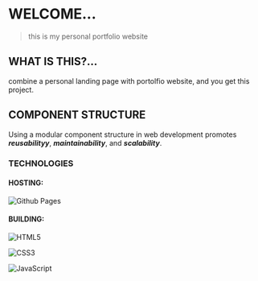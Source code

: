 # WELCOME...
> this is my personal portfolio website

## WHAT IS THIS?...
combine a personal landing page with portolfio website, and you get this project.

## COMPONENT STRUCTURE
Using a modular component structure in web development promotes **_reusabilityy_**, **_maintainability_**, and **_scalability_**.


### TECHNOLOGIES

#### HOSTING:
<!-- github pages -->
![Github Pages](https://img.shields.io/badge/github%20pages-121013?style=for-the-badge&logo=github&logoColor=white)

#### BUILDING:
<!-- html badge --> 
![HTML5](https://img.shields.io/badge/html5-%23E34F26.svg?style=for-the-badge&logo=html5&logoColor=white)
<!-- css badge --> 
![CSS3](https://img.shields.io/badge/css3-%231572B6.svg?style=for-the-badge&logo=css3&logoColor=white)
<!-- javascript badge --> 
![JavaScript](https://img.shields.io/badge/javascript-%23323330.svg?style=for-the-badge&logo=javascript&logoColor=%23F7DF1E)

